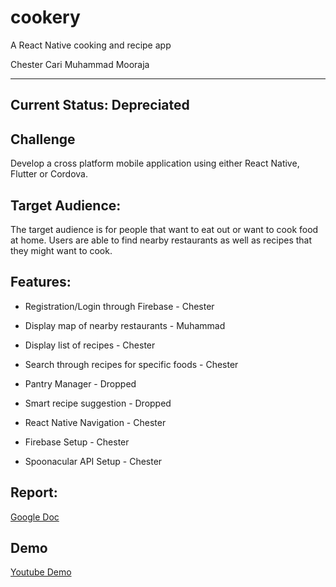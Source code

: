 # cookery

A React Native cooking and recipe app

Chester Cari
Muhammad Mooraja

---
Current Status: Depreciated
---

## Challenge

Develop a cross platform mobile application using either React Native, Flutter or Cordova.

## Target Audience:

The target audience is for people that want to eat out or want to cook food at home. Users are able to find nearby restaurants as well as recipes that they might want to cook.

## Features:

* Registration/Login through Firebase - Chester
* Display map of nearby restaurants - Muhammad
* Display list of recipes - Chester
* Search through recipes for specific foods - Chester
* Pantry Manager - Dropped
* Smart recipe suggestion - Dropped

* React Native Navigation - Chester
* Firebase Setup - Chester
* Spoonacular API Setup - Chester

## Report:
[Google Doc](https://docs.google.com/document/d/1ojTDhr1ZtZElZ2_DPb8usdPN3EzJVOu8QzPqk1KOLB8/edit?usp=sharing)

## Demo
[Youtube Demo](https://www.youtube.com/watch?v=DU2kU5INRSM&feature=youtu.be)

